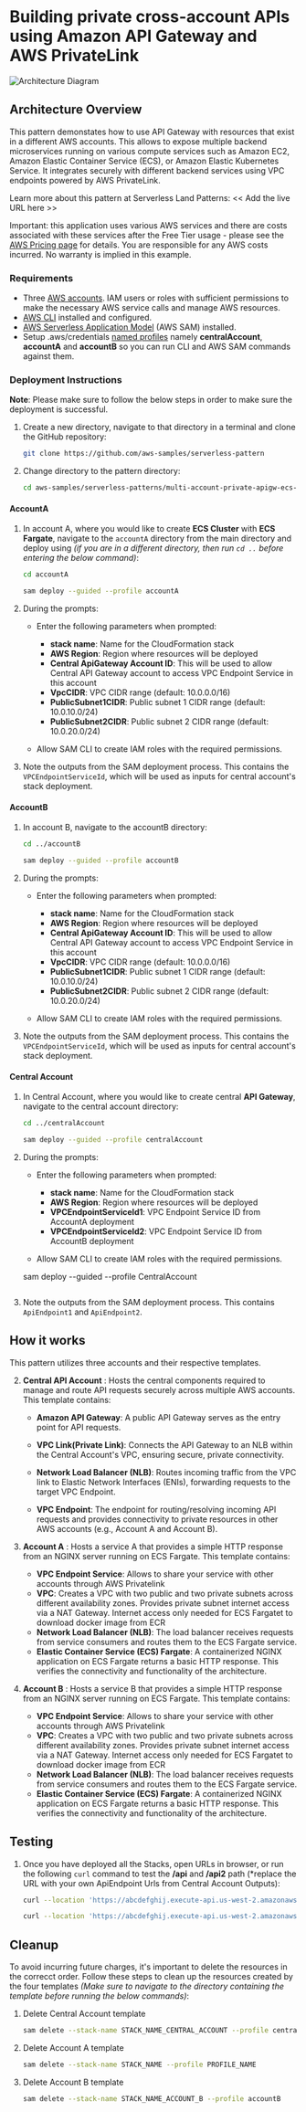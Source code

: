 # Building private cross-account APIs using Amazon API Gateway and AWS PrivateLink

![Architecture Diagram](./images/architecture.png)

## Architecture Overview

This pattern demonstates how to use API Gateway with resources that exist in a different AWS accounts. This allows to expose multiple backend microservices running on various compute services such as Amazon EC2, Amazon Elastic Container Service (ECS), or Amazon Elastic Kubernetes Service.  It integrates securely with different backend services using VPC endpoints powered by AWS PrivateLink.

Learn more about this pattern at Serverless Land Patterns: << Add the live URL here >> 

Important: this application uses various AWS services and there are costs associated with these services after the Free Tier usage - please see the [AWS Pricing page](https://aws.amazon.com/pricing/) for details. You are responsible for any AWS costs incurred. No warranty is implied in this example.

### Requirements

- Three [AWS accounts](https://signin.aws.amazon.com/signup?request_type=register). IAM users or roles with sufficient permissions to make the necessary AWS service calls and manage AWS resources.
- [AWS CLI](https://docs.aws.amazon.com/cli/latest/userguide/getting-started-install.html) installed and configured.
- [AWS Serverless Application Model](https://docs.aws.amazon.com/serverless-application-model/latest/developerguide/install-sam-cli.html)  (AWS SAM) installed.
- Setup .aws/credentials [named profiles](https://docs.aws.amazon.com/cli/latest/userguide/cli-configure-files.html) namely **centralAccount**, **accountA** and **accountB** so you can run CLI and AWS SAM commands against them.

### Deployment Instructions

**Note**: Please make sure to follow the below steps in order to make sure the deployment is successful. 

1.  Create a new directory, navigate to that directory in a terminal and clone the GitHub repository:
    ``` bash
    git clone https://github.com/aws-samples/serverless-pattern
    ```
2. Change directory to the pattern directory:
    ```bash
    cd aws-samples/serverless-patterns/multi-account-private-apigw-ecs-sam
    ```

#### AccountA

1. In account A, where you would like to create **ECS Cluster** with **ECS Fargate**, navigate to the `accountA` directory from the main directory and deploy using *(if you are in a different directory, then run `cd ..` before entering the below command)*:
    ```bash
    cd accountA
    
    sam deploy --guided --profile accountA
    ```
2. During the prompts:
    - Enter the following parameters when prompted:
        - **stack name**: Name for the CloudFormation stack
        - **AWS Region**: Region where resources will be deployed
        - **Central ApiGateway Account ID**: This will be used to allow Central API Gateway account to access VPC Endpoint Service in this account
        - **VpcCIDR**: VPC CIDR range (default: 10.0.0.0/16)
        - **PublicSubnet1CIDR**: Public subnet 1 CIDR range (default: 10.0.10.0/24)
        - **PublicSubnet2CIDR**: Public subnet 2 CIDR range (default: 10.0.20.0/24)

    - Allow SAM CLI to create IAM roles with the required permissions.
3. Note the outputs from the SAM deployment process. This contains the `VPCEndpointServiceId`, which will be used as inputs for central account's stack deployment.

#### AccountB
1. In account B, navigate to the accountB directory:
    ```bash
    cd ../accountB
    
    sam deploy --guided --profile accountB
    ```
2. During the prompts:
    - Enter the following parameters when prompted:
        - **stack name**: Name for the CloudFormation stack
        - **AWS Region**: Region where resources will be deployed
        - **Central ApiGateway Account ID**: This will be used to allow Central API Gateway account to access VPC Endpoint Service in this account
        - **VpcCIDR**: VPC CIDR range (default: 10.0.0.0/16)
        - **PublicSubnet1CIDR**: Public subnet 1 CIDR range (default: 10.0.10.0/24)
        - **PublicSubnet2CIDR**: Public subnet 2 CIDR range (default: 10.0.20.0/24)

    - Allow SAM CLI to create IAM roles with the required permissions.
3. Note the outputs from the SAM deployment process. This contains the `VPCEndpointServiceId`, which will be used as inputs for central account's stack deployment.

#### Central Account
1. In Central Account, where you would like to create central **API Gateway**, navigate to the central account directory:
    ```bash
    cd ../centralAccount
    
    sam deploy --guided --profile centralAccount
    ```
2. During the prompts:
    - Enter the following parameters when prompted:
        - **stack name**: Name for the CloudFormation stack
        - **AWS Region**: Region where resources will be deployed
        - **VPCEndpointServiceId1**: VPC Endpoint Service ID from AccountA deployment
        - **VPCEndpointServiceId2**: VPC Endpoint Service ID from AccountB deployment

    - Allow SAM CLI to create IAM roles with the required permissions.
    
    sam deploy --guided --profile CentralAccount
    ```
3. Note the outputs from the SAM deployment process. This contains `ApiEndpoint1` and `ApiEndpoint2`. 

## How it works
This pattern utilizes three accounts and their respective templates. 

2. **Central API Account** : Hosts the central components required to manage and route API requests securely across multiple AWS accounts. This template contains:

    - **Amazon API Gateway**: A public API Gateway serves as the entry point for API requests.
    - **VPC Link(Private Link)**: Connects the API Gateway to an NLB within the Central Account's VPC, ensuring secure, private connectivity.
    
    - **Network Load Balancer (NLB)**: Routes incoming traffic from the VPC link to Elastic Network Interfaces (ENIs), forwarding requests to the target VPC Endpoint.
    - **VPC Endpoint**: The endpoint for routing/resolving incoming API requests and provides connectivity to private resources in other AWS accounts (e.g., Account A and Account B).

3. **Account A** : Hosts a service A that provides a simple HTTP response from an NGINX server running on ECS Fargate. This template contains:
    -  **VPC Endpoint Service**: Allows to share your service with other accounts through AWS Privatelink
    -  **VPC**: Creates a VPC with two public and two private subnets across different availability zones. Provides private subnet internet access via a NAT Gateway. Internet access only needed for ECS Fargatet to download docker image from ECR
    -  **Network Load Balancer (NLB)**: The load balancer receives requests from service consumers and routes them to the ECS Fargate service.
    -  **Elastic Container Service (ECS) Fargate**: A containerized NGINX application on ECS Fargate returns a basic HTTP response. This verifies the connectivity and functionality of the architecture.

3. **Account B** : Hosts a service B that provides a simple HTTP response from an NGINX server running on ECS Fargate. This template contains:
    -  **VPC Endpoint Service**: Allows to share your service with other accounts through AWS Privatelink
    -  **VPC**: Creates a VPC with two public and two private subnets across different availability zones. Provides private subnet internet access via a NAT Gateway. Internet access only needed for ECS Fargatet to download docker image from ECR
    -  **Network Load Balancer (NLB)**: The load balancer receives requests from service consumers and routes them to the ECS Fargate service.
    -  **Elastic Container Service (ECS) Fargate**: A containerized NGINX application on ECS Fargate returns a basic HTTP response. This verifies the connectivity and functionality of the architecture.

## Testing
1. Once you have deployed all the Stacks, open URLs in browser, or run the following `curl` command to test the **/api** and **/api2** path (*replace the URL with your own ApiEndpoint Urls from Central Account Outputs):
    ```bash
    curl --location 'https://abcdefghij.execute-api.us-west-2.amazonaws.com/prod/api'
    
    curl --location 'https://abcdefghij.execute-api.us-west-2.amazonaws.com/prod/api2'
    ```

## Cleanup

To avoid incurring future charges, it's important to delete the resources in the correcct order. Follow these steps to clean up the resources created by the four templates *(Make sure to navigate to the directory containing the template before running the below commands)*:

1. Delete Central Account template
    ```bash
    sam delete --stack-name STACK_NAME_CENTRAL_ACCOUNT --profile centralAccount
    ```
2. Delete Account A template 
    ```bash
    sam delete --stack-name STACK_NAME --profile PROFILE_NAME
    ```
3. Delete Account B template 
    ```bash
    sam delete --stack-name STACK_NAME_ACCOUNT_B --profile accountB
    ```


